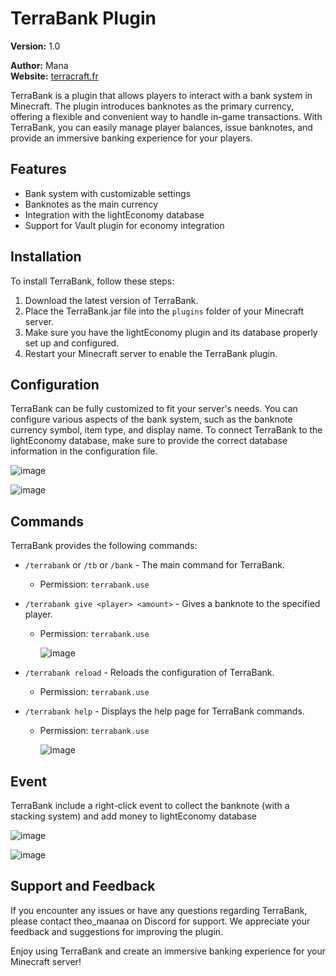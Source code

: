 # TerraBank Plugin

**Version:** 1.0

**Author:** Mana  
**Website:** [terracraft.fr](https://terracraft.fr)

TerraBank is a plugin that allows players to interact with a bank system in Minecraft. The plugin introduces banknotes as the primary currency, offering a flexible and convenient way to handle in-game transactions. With TerraBank, you can easily manage player balances, issue banknotes, and provide an immersive banking experience for your players.

## Features

- Bank system with customizable settings
- Banknotes as the main currency
- Integration with the lightEconomy database
- Support for Vault plugin for economy integration

## Installation

To install TerraBank, follow these steps:

1. Download the latest version of TerraBank.
2. Place the TerraBank.jar file into the `plugins` folder of your Minecraft server.
3. Make sure you have the lightEconomy plugin and its database properly set up and configured.
4. Restart your Minecraft server to enable the TerraBank plugin.

## Configuration

TerraBank can be fully customized to fit your server's needs. You can configure various aspects of the bank system, such as the banknote currency symbol, item type, and display name. To connect TerraBank to the lightEconomy database, make sure to provide the correct database information in the configuration file.

![image](https://github.com/Maanaaa/TerraBank/assets/123769327/7f94299f-ce92-4f64-a2b3-b190cf9cf948)

![image](https://github.com/Maanaaa/TerraBank/assets/123769327/2e85ad90-048c-4174-bee7-b7e615d3b8ff)


## Commands

TerraBank provides the following commands:

- `/terrabank` or `/tb` or `/bank` - The main command for TerraBank.
    - Permission: `terrabank.use`

- `/terrabank give <player> <amount>` - Gives a banknote to the specified player.
    - Permission: `terrabank.use`

      ![image](https://github.com/Maanaaa/TerraBank/assets/123769327/3bc51718-b476-49ec-b8c6-dd637be23cb7)

- `/terrabank reload` - Reloads the configuration of TerraBank.
    - Permission: `terrabank.use`
- `/terrabank help` - Displays the help page for TerraBank commands.
    - Permission: `terrabank.use`

      ![image](https://github.com/Maanaaa/TerraBank/assets/123769327/966985e6-6244-49dd-b861-47a3b7303e9d)

## Event
TerraBank include a right-click event to collect the banknote (with a stacking system) and add money to lightEconomy database

![image](https://github.com/Maanaaa/TerraBank/assets/123769327/46ec6974-aa8f-4205-b645-70b081c0139d)

![image](https://github.com/Maanaaa/TerraBank/assets/123769327/36913c50-03fa-4ac1-92cd-f4a9132c2f0b)



## Support and Feedback

If you encounter any issues or have any questions regarding TerraBank, please contact theo_maanaa on Discord for support. We appreciate your feedback and suggestions for improving the plugin.

Enjoy using TerraBank and create an immersive banking experience for your Minecraft server!
